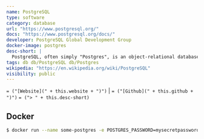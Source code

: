 ```yaml
---
name: PostgreSQL
type: software
category: database
url: "https://www.postgresql.org/"
docs: "https://www.postgresql.org/docs/"
developer: PostgreSQL Global Development Group
docker-image: postgres
desc-short: |
  PostgreSQL, often simply "Postgres", is an object-relational database management system (ORDBMS) with an emphasis on extensibility and standards-compliance.
tags: db db/PostgreSQL db/Postgres
wikipedia: "https://en.wikipedia.org/wiki/PostgreSQL"
visibility: public
---
```

`= ("[Website](" + this.website + ")")` |  `= ("[Github](" + this.github + ")")`
`= ("> " + this.desc-short)`

## Docker
```bash
$ docker run --name some-postgres -e POSTGRES_PASSWORD=mysecretpassword -d postgres
```